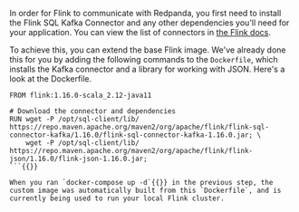 In order for Flink to communicate with Redpanda, you first need to install the Flink SQL Kafka Connector and any other dependencies you'll need for your application. You can view the list of connectors in <a href="https://nightlies.apache.org/flink/flink-docs-master/docs/connectors/table/overview/" target="_blank">the Flink docs</a>.

To achieve this, you can extend the base Flink image. We've already done this for you by adding the following commands to the `Dockerfile`, which installs the Kafka connector and a library for working with JSON. Here's a look at the Dockerfile.

```
FROM flink:1.16.0-scala_2.12-java11

# Download the connector and dependencies
RUN wget -P /opt/sql-client/lib/ https://repo.maven.apache.org/maven2/org/apache/flink/flink-sql-connector-kafka/1.16.0/flink-sql-connector-kafka-1.16.0.jar; \
    wget -P /opt/sql-client/lib/ https://repo.maven.apache.org/maven2/org/apache/flink/flink-json/1.16.0/flink-json-1.16.0.jar;
```{{}}

When you ran `docker-compose up -d`{{}} in the previous step, the custom image was automatically built from this `Dockerfile`, and is currently being used to run your local Flink cluster.
